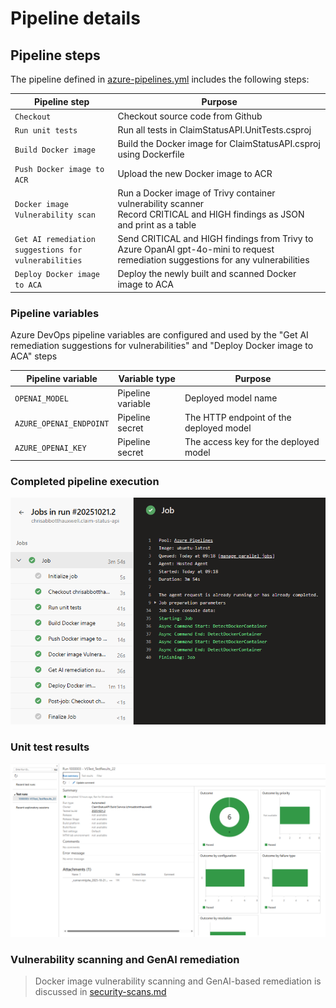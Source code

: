 # Pipeline details

## Pipeline steps
The pipeline defined in [azure-pipelines.yml](azure-pipelines.yml) includes the following steps:

|Pipeline step|Purpose|
|--|--|
|`Checkout`|Checkout source code from Github|
|`Run unit tests`|Run all tests in ClaimStatusAPI.UnitTests.csproj|
|`Build Docker image`|Build the Docker image for ClaimStatusAPI.csproj using Dockerfile|
|`Push Docker image to ACR`|Upload the new Docker image to ACR|
|`Docker image Vulnerability scan`|Run a Docker image of Trivy container vulnerability scanner<br/>Record CRITICAL and HIGH findings as JSON and print as a table|
|`Get AI remediation suggestions for vulnerabilities`|Send CRITICAL and HIGH findings from Trivy to Azure OpanAI gpt-4o-mini to request remediation suggestions for any vulnerabilities|
|`Deploy Docker image to ACA`|Deploy the newly built and scanned Docker image to ACA|

### Pipeline variables
Azure DevOps pipeline variables are configured and used by the "Get AI remediation suggestions for vulnerabilities" and "Deploy Docker image to ACA" steps

|Pipeline variable|Variable type|Purpose|
|--|--|--|
|`OPENAI_MODEL`|Pipeline variable|Deployed model name|
|`AZURE_OPENAI_ENDPOINT`|Pipeline secret|The HTTP endpoint of the deployed model|
|`AZURE_OPENAI_KEY`|Pipeline secret|The access key for the deployed model|

### Completed pipeline execution
![Pipeline steps complete](pipeline-steps-complete.png)

### Unit test results
![Unit test results](pipeline-unit-test-results.png)

### Vulnerability scanning and GenAI remediation
> Docker image vulnerability scanning and GenAI-based remediation is discussed in [security-scans.md](../scans/security-scans.md)